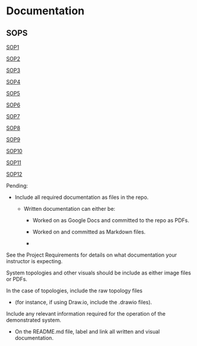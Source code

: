 # Documentation
## SOPS

 [SOP1](https://github.com/GSD-Solutions-Group/Documentation/blob/main/SOP1)
 
 [SOP2](https://github.com/GSD-Solutions-Group/Documentation/blob/main/SOP2)
 
 [SOP3](https://github.com/GSD-Solutions-Group/Documentation/blob/main/SOP3)
 
 [SOP4](https://github.com/GSD-Solutions-Group/Documentation/blob/main/SOP4)
 
 [SOP5](https://github.com/GSD-Solutions-Group/Documentation/blob/main/SOP5)
 
 [SOP6](https://github.com/GSD-Solutions-Group/Documentation/blob/main/SOP6)
 
 [SOP7](https://github.com/GSD-Solutions-Group/Documentation/blob/main/SOP7)
 
 [SOP8](https://github.com/GSD-Solutions-Group/Documentation/blob/main/SOP8)
 
 [SOP9](https://github.com/GSD-Solutions-Group/Documentation/blob/main/SOP9)
 
 [SOP10](https://github.com/GSD-Solutions-Group/Documentation/blob/main/SOP10)
 
 [SOP11](https://github.com/GSD-Solutions-Group/Documentation/blob/main/SOP11)
 
 [SOP12](https://github.com/GSD-Solutions-Group/Documentation/blob/main/SOP%2012)

 
 
 Pending:
 - Include all required documentation as files in the repo.
   
    * Written documentation can either be:
   
      * Worked on as Google Docs and committed to the repo as PDFs.
     
      * Worked on and committed as Markdown files.
      * 
See the Project Requirements for details on what documentation your instructor is expecting.

System topologies and other visuals should be include as either image files or PDFs.

In the case of topologies, include the raw topology files 

 * (for instance, if using Draw.io, include the .drawio files).


Include any relevant information required for the operation of the demonstrated system. 

- On the README.md file, label and link all written and visual documentation.

